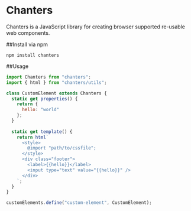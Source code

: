 # Chanters

Chanters is a JavaScript library for creating browser supported re-usable web components.

##Install via npm

    npm install chanters
    
##Usage

```jsx
import Chanters from "chanters";
import { html } from "chanters/utils";

class CustomElement extends Chanters {
  static get properties() {
    return {
      hello: "world"
    };
  }
  
  static get template() {
    return html`
      <style>
        @import "path/to/cssfile";
      </style>
      <div class="footer">
        <label>{{hello}}</label>
        <input type="text" value="{{hello}}" />
      </div>
    `;
  }
}

customElements.define("custom-element", CustomElement);
